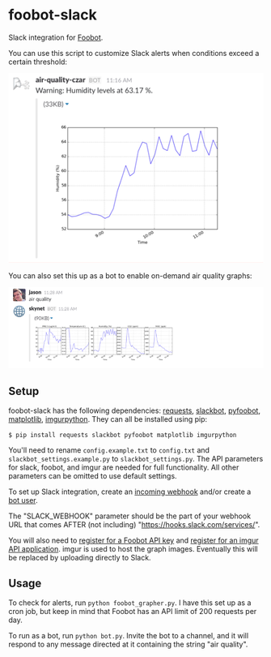 foobot-slack
============

Slack integration for [Foobot](http://foobot.io/).

You can use this script to customize Slack alerts when conditions exceed a certain threshold:

![Example Foobot alert](docs/alert_example.png)

You can also set this up as a bot to enable on-demand air quality graphs:

![Example Foobot query](docs/query_example.png)

Setup
-----

foobot-slack has the following dependencies: [requests](http://docs.python-requests.org/en/master/), [slackbot](https://github.com/lins05/slackbot), [pyfoobot](https://github.com/philipbl/pyfoobot>), [matplotlib](http://matplotlib.org/), [imgurpython](https://github.com/Imgur/imgurpython>). They can all be installed using pip:

```
$ pip install requests slackbot pyfoobot matplotlib imgurpython
```

You'll need to rename `config.example.txt` to `config.txt` and `slackbot_settings.example.py` to `slackbot_settings.py`. The API parameters for slack, foobot, and imgur are needed for full functionality. All other parameters can be omitted to use default settings.

To set up Slack integration, create an [incoming webhook](https://api.slack.com/incoming-webhooks) and/or create a [bot user](https://api.slack.com/bot-users).

The "SLACK_WEBHOOK" parameter should be the part of your webhook URL that comes AFTER (not including) "https://hooks.slack.com/services/".

You will also need to [register for a Foobot API key](https://api.foobot.io/apidoc/index.html) and [register for an imgur API application](https://api.imgur.com/#registerapp). imgur is used to host the graph images. Eventually this will be replaced by uploading directly to Slack.

Usage
-----

To check for alerts, run `python foobot_grapher.py`. I have this set up as a cron job, but keep in mind that Foobot has an API limit of 200 requests per day.

To run as a bot, run `python bot.py`. Invite the bot to a channel, and it will respond to any message directed at it containing the string "air quality".
